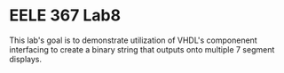 # EELE 367 Lab8

This lab's goal is to demonstrate utilization of VHDL's componenent interfacing to create a binary string that outputs onto multiple 7 segment displays. 
